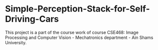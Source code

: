# Simple-Perception-Stack-for-Self-Driving-Cars
This project is a part of the course work of course CSE468: Image Processing and Computer Vision - Mechatronics department - Ain Shams University.
